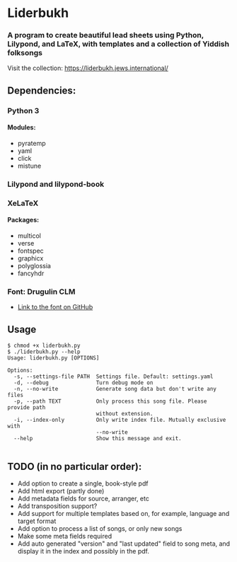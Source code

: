 # Liderbukh
### A program to create beautiful lead sheets using Python, Lilypond, and LaTeX, with templates and a collection of Yiddish folksongs

Visit the collection: https://liderbukh.jews.international/

## Dependencies:
### Python 3
#### Modules:
* pyratemp
* yaml
* click
* mistune

### Lilypond and lilypond-book
### XeLaTeX
#### Packages:
* multicol
* verse
* fontspec
* graphicx
* polyglossia
* fancyhdr

### Font: Drugulin CLM
* [Link to the font on GitHub](https://github.com/derpayatz/fonts/tree/master/Fonts/Hebrew%20Letters%20only/Culmus%20Project%20(GPL%20and%20GPL%2BFE)/Maxim%20Iorsh%20(GPL)/Basic%20Fonts/Drugulin "Drugulin CLM on GitHub")

## Usage
```
$ chmod +x liderbukh.py
$ ./liderbukh.py --help
Usage: liderbukh.py [OPTIONS]

Options:
  -s, --settings-file PATH  Settings file. Default: settings.yaml
  -d, --debug               Turn debug mode on
  -n, --no-write            Generate song data but don't write any files
  -p, --path TEXT           Only process this song file. Please provide path
                            without extension.
  -i, --index-only          Only write index file. Mutually exclusive with
                            --no-write
  --help                    Show this message and exit.


```
## TODO (in no particular order):

* Add option to create a single, book-style pdf 
* Add html export (partly done)
* Add metadata fields for source, arranger, etc
* Add transposition support?
* Add support for multiple templates based on, for example, language and target format
* Add option to process a list of songs, or only new songs 
* Make some meta fields required
* Add auto generated "version" and "last updated" field to song meta, and display it in the index and possibly in the pdf.
